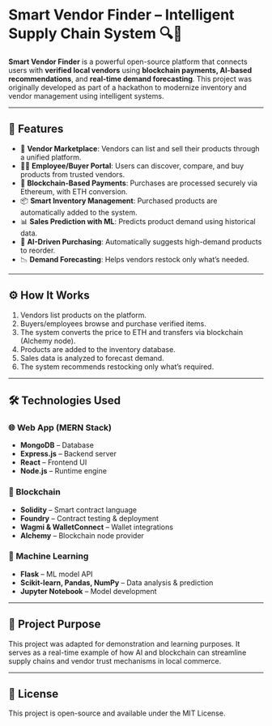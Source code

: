# Smart Vendor Finder – Intelligent Supply Chain System 🔍🧠

**Smart Vendor Finder** is a powerful open-source platform that connects users with **verified local vendors** using **blockchain payments, AI-based recommendations**, and **real-time demand forecasting**. This project was originally developed as part of a hackathon to modernize inventory and vendor management using intelligent systems.

---

## 🚀 Features

- 🛒 **Vendor Marketplace**: Vendors can list and sell their products through a unified platform.
- 👨‍💼 **Employee/Buyer Portal**: Users can discover, compare, and buy products from trusted vendors.
- 🔐 **Blockchain-Based Payments**: Purchases are processed securely via Ethereum, with ETH conversion.
- 📦 **Smart Inventory Management**: Purchased products are automatically added to the system.
- 📊 **Sales Prediction with ML**: Predicts product demand using historical data.
- 🧠 **AI-Driven Purchasing**: Automatically suggests high-demand products to reorder.
- 📉 **Demand Forecasting**: Helps vendors restock only what’s needed.

---

## ⚙️ How It Works

1. Vendors list products on the platform.
2. Buyers/employees browse and purchase verified items.
3. The system converts the price to ETH and transfers via blockchain (Alchemy node).
4. Products are added to the inventory database.
5. Sales data is analyzed to forecast demand.
6. The system recommends restocking only what’s required.

---

## 🛠 Technologies Used

### 🌐 Web App (MERN Stack)
- **MongoDB** – Database
- **Express.js** – Backend server
- **React** – Frontend UI
- **Node.js** – Runtime engine

### 🔗 Blockchain
- **Solidity** – Smart contract language
- **Foundry** – Contract testing & deployment
- **Wagmi & WalletConnect** – Wallet integrations
- **Alchemy** – Blockchain node provider

### 🤖 Machine Learning
- **Flask** – ML model API
- **Scikit-learn, Pandas, NumPy** – Data analysis & prediction
- **Jupyter Notebook** – Model development

---


## 📌 Project Purpose

This project was adapted for demonstration and learning purposes. It serves as a real-time example of how AI and blockchain can streamline supply chains and vendor trust mechanisms in local commerce.

---

## 📄 License

This project is open-source and available under the MIT License.
